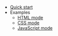   * [Quick start](/)
  * Examples
    * [HTML mode](/html)
    * [CSS mode](/css)
    * [JavaScript mode](/js)